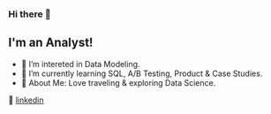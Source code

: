 ### Hi there 👋

## I'm an Analyst!

- 🔭  I’m intereted in Data Modeling.
- 🌱  I’m currently learning SQL, A/B Testing, Product & Case Studies.
- 💜  About Me: Love traveling & exploring Data Science.

👔 [linkedin][linkedin]

[linkedin]: https://www.linkedin.com/in/xinyue-liu-237641169/
